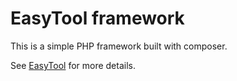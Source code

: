 # EasyTool framework

This is a simple PHP framework built with composer.

See [EasyTool](https://github.com/easy-tool-php/easy-tool) for more details.

